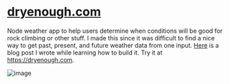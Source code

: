 # [dryenough.com](https://dryenough.com)

Node weather app to help users determine when conditions will be good for rock climbing or other stuff. I made this since it was difficult to find a nice way to get past, present, and future weather data from one input. [Here](https://medium.com/@jacobwharris13/my-weather-app-project-7b612b30776e) is a blog post I wrote while learning how to build it. Try it at https://dryenough.com.

![image](https://github.com/Hacob-Jarris/dry-enough/assets/77936915/10dda545-17a7-4934-9c8b-2751f095580a)

